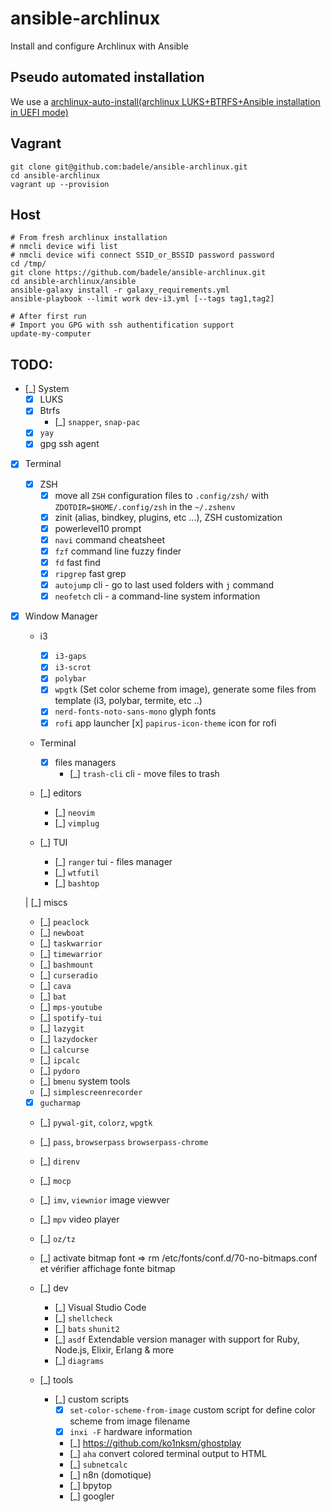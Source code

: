 # ansible-archlinux
Install and configure Archlinux with Ansible

## Pseudo automated installation

We use a [archlinux-auto-install(archlinux LUKS+BTRFS+Ansible installation in UEFI mode)](https://github.com/badele/archlinux-auto-install)

## Vagrant

```
git clone git@github.com:badele/ansible-archlinux.git
cd ansible-archlinux
vagrant up --provision
```

## Host

```
# From fresh archlinux installation
# nmcli device wifi list
# nmcli device wifi connect SSID_or_BSSID password password
cd /tmp/
git clone https://github.com/badele/ansible-archlinux.git
cd ansible-archlinux/ansible
ansible-galaxy install -r galaxy_requirements.yml
ansible-playbook --limit work dev-i3.yml [--tags tag1,tag2]

# After first run
# Import you GPG with ssh authentification support
update-my-computer
```

## TODO:

- [_] System
  - [x] LUKS
  - [x] Btrfs
    - [_] `snapper`, `snap-pac`
  - [x] `yay`
  - [x] gpg ssh agent

- [x] Terminal
  - [x] ZSH
    - [x] move all `ZSH` configuration files to `.config/zsh/` with `ZDOTDIR=$HOME/.config/zsh` in the `~/.zshenv`
    - [x] zinit (alias, bindkey, plugins, etc ...), ZSH customization
    - [x] powerlevel10 prompt
    - [x] `navi` command cheatsheet
    - [x] `fzf` command line fuzzy finder
    - [x] `fd` fast find
    - [x] `ripgrep` fast grep
    - [x] `autojump` cli - go to last used folders with `j` command
    - [x] `neofetch` cli - a command-line system information

- [x] Window Manager
  - i3
    - [x] `i3-gaps`
    - [x] `i3-scrot`
    - [x] `polybar`
    - [x] `wpgtk` (Set color scheme from image), generate some files from template (i3, polybar, termite, etc ..)
    - [x] `nerd-fonts-noto-sans-mono` glyph fonts
    - [x] `rofi` app launcher
      [x] `papirus-icon-theme` icon for rofi
  - Terminal
    - [x] files managers
      - [_] `trash-cli` cli - move files to trash
  - [_] editors
    - [_] `neovim`
    - [_] `vimplug`

  - [_] TUI
    - [_] `ranger` tui - files manager
    - [_] `wtfutil`
    - [_] `bashtop`

  | [_] miscs
    - [_] `peaclock`
    - [_] `newboat`
    - [_] `taskwarrior`
    - [_] `timewarrior`
    - [_] `bashmount`
    - [_] `curseradio`
    - [_] `cava`
    - [_] `bat`
    - [_] `mps-youtube`
    - [_] `spotify-tui`
    - [_] `lazygit`
    - [_] `lazydocker`
    - [_] `calcurse`
    - [_] `ipcalc`
    - [_] `pydoro`
    - [_] `bmenu` system tools
    - [_] `simplescreenrecorder`
    - [x] `gucharmap`
    - [_] `pywal-git`, `colorz`, `wpgtk`
    - [_] `pass`, `browserpass` `browserpass-chrome`
    - [_] `direnv`
    - [_] `mocp`
    - [_] `imv`, `viewnior` image viewver
    - [_] `mpv` video player
    - [_] `oz/tz`
    - [_] activate bitmap font => rm /etc/fonts/conf.d/70-no-bitmaps.conf et vérifier affichage fonte bitmap
  - [_] dev
    - [_] Visual Studio Code
    - [_] `shellcheck`
    - [_] `bats` `shunit2`
    - [_] `asdf` Extendable version manager with support for Ruby, Node.js, Elixir, Erlang & more
    - [_] `diagrams`

  - [_] tools
    - [_] custom scripts
      - [x] `set-color-scheme-from-image` custom script for define color scheme from image filename
      - [x] `inxi -F` hardware information
      - [_] https://github.com/ko1nksm/ghostplay
      - [_] `aha` convert colored terminal output to HTML
      - [_] `subnetcalc`
      - [_] n8n (domotique)
      - [_] bpytop
      - [_] googler

